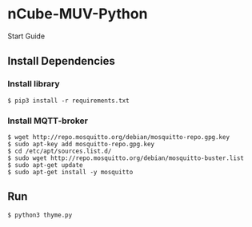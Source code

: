 # nCube-MUV-Python
Start Guide

## Install Dependencies
### Install library 
```
$ pip3 install -r requirements.txt
```

### Install MQTT-broker
```
$ wget http://repo.mosquitto.org/debian/mosquitto-repo.gpg.key
$ sudo apt-key add mosquitto-repo.gpg.key
$ cd /etc/apt/sources.list.d/
$ sudo wget http://repo.mosquitto.org/debian/mosquitto-buster.list 
$ sudo apt-get update
$ sudo apt-get install -y mosquitto
```

## Run
```
$ python3 thyme.py
```